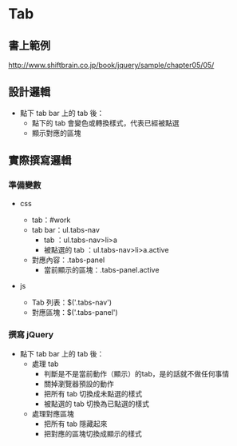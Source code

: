 # Tab

## 書上範例

<http://www.shiftbrain.co.jp/book/jquery/sample/chapter05/05/>

## 設計邏輯

* 點下 tab bar 上的 tab 後：
	* 點下的 tab 會變色或轉換樣式，代表已經被點選
	* 顯示對應的區塊

## 實際撰寫邏輯

### 準備變數

* css
	* tab：#work
	* tab bar：ul.tabs-nav
		* tab ：ul.tabs-nav>li>a
		* 被點選的 tab ：ul.tabs-nav>li>a.active
	* 對應內容：.tabs-panel
		* 當前顯示的區塊：.tabs-panel.active

* js
	* Tab 列表：$('.tabs-nav')
	* 對應區塊：$('.tabs-panel')

### 撰寫 jQuery

* 點下 tab bar 上的 tab 後：
	* 處理 tab 
		* 判斷是不是當前動作（顯示）的tab，是的話就不做任何事情
		* 關掉瀏覽器預設<a>的動作
		* 把所有 tab 切換成未點選的樣式
		* 被點選的 tab 切換為已點選的樣式
	* 處理對應區塊
		* 把所有 tab 隱藏起來
		* 把對應的區塊切換成顯示的樣式
